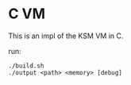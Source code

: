 # C VM

This is an impl of the KSM VM in C.

run:

```
./build.sh
./output <path> <memory> [debug]
```